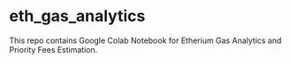 # eth_gas_analytics
This repo contains Google Colab Notebook for Etherium Gas Analytics and Priority Fees Estimation.
